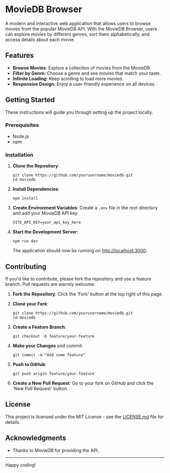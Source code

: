 # MovieDB Browser

A modern and interactive web application that allows users to browse movies from the popular MovieDB API. With the MovieDB Browser, users can explore movies by different genres, sort them alphabetically, and access details about each movie.

## Features

- **Browse Movies**: Explore a collection of movies from the MovieDB.
- **Filter by Genre**: Choose a genre and see movies that match your taste.
- **Infinite Loading**: Keep scrolling to load more movies.
- **Responsive Design**: Enjoy a user-friendly experience on all devices.

## Getting Started

These instructions will guide you through setting up the project locally.

### Prerequisites

- Node.js
- npm

### Installation

1. **Clone the Repository**:

   ```
   git clone https://github.com/yourusername/moviedb.git
   cd moviedb
   ```

2. **Install Dependencies**:

   ```
   npm install
   ```

3. **Create Environment Variables**:
   Create a `.env` file in the root directory and add your MovieDB API key:

   ```
   VITE_API_KEY=your_api_key_here
   ```

4. **Start the Development Server**:
   ```
   npm run dev
   ```
   The application should now be running on [http://localhost:3000](http://localhost:3000).

## Contributing

If you'd like to contribute, please fork the repository and use a feature branch. Pull requests are warmly welcome.

1. **Fork the Repository**: Click the 'Fork' button at the top right of this page.
2. **Clone your Fork**:

   ```
   git clone https://github.com/yourusername/moviedb.git
   cd moviedb
   ```

3. **Create a Feature Branch**:

   ```
   git checkout -b feature/your-feature
   ```

4. **Make your Changes** and commit:

   ```
   git commit -m "Add some feature"
   ```

5. **Push to GitHub**:

   ```
   git push origin feature/your-feature
   ```

6. **Create a New Pull Request**: Go to your fork on GitHub and click the 'New Pull Request' button.

## License

This project is licensed under the MIT License - see the [LICENSE.md](LICENSE.md) file for details.

## Acknowledgments

- Thanks to MovieDB for providing the API.

---

Happy coding!

```

```
